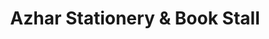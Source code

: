 ---
title: "Azhar Stationery & Book Stall"
url: /karachi/azhar-stationery-and-book-stall/
shop: office supplies
---